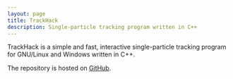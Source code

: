 ```yaml
---
layout: page
title: TrackHack
description: Single-particle tracking program written in C++
---
```


TrackHack is a simple and fast, interactive single-particle tracking program for GNU/Linux
and Windows written in C++.

The repository is hosted on [GitHub][].

[GitHub]: https://github.com/meribold/TrackHack

<!-- vim: set tw=90 sts=-1 sw=4 et spell: -->
